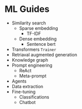 # ML Guides

- Similarity search
  - Sparse embedding
     - TF-IDF 
  - Dense embedding
     - Sentence bert
- Transformers `Trainer`
- Retriaval augmented generation
- Knowledge graph
- Prompt engineering
    - ReAct
    - Meta-prompt
- Agents
- Data extraction
- Fine-tuning
    - Classifications
    - Chatbot
